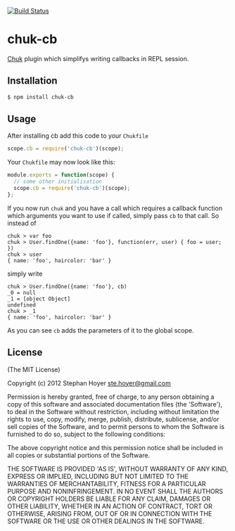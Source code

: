  [![Build
 Status](https://travis-ci.org/StephanHoyer/chuk-cb.png?branch=master)](https://travis-ci.org/StephanHoyer/chuk-cb)

 # chuk-cb

[Chuk](https://github.com/StephanHoyer/chuk) plugin which simplifys writing callbacks in REPL session.

## Installation

```bash
$ npm install chuk-cb
```

## Usage

After installing cb add this code to your `Chukfile`

```js
scope.cb = require('chuk-cb')(scope);
```

Your `Chukfile` may now look like this:

```js
module.exports = function(scope) {
  // some other initialisation
  scope.cb = require('chuk-cb')(scope);
};
```

If you now run `chuk` and you have a call which requires a callback function
which arguments you want to use if called, simply pass `cb` to that call.
So instead of

```
chuk > var foo
chuk > User.findOne({name: 'foo'}, function(err, user) { foo = user; })
chuk > user
{ name: 'foo', haircolor: 'bar' }
```

simply write

```
chuk > User.findOne({name: 'foo'}, cb)
_0 = null
_1 = [object Object]
undefined
chuk > _1
{ name: 'foo', haircolor: 'bar' }
```

As you can see `cb` adds the parameters of it to the global scope.

## License

(The MIT License)

Copyright (c) 2012 Stephan Hoyer <ste.hoyer@gmail.com>

Permission is hereby granted, free of charge, to any person obtaining a copy of this software and associated documentation files (the 'Software'), to deal in the Software without restriction, including without limitation the rights to use, copy, modify, merge, publish, distribute, sublicense, and/or sell copies of the Software, and to permit persons to whom the Software is furnished to do so, subject to the following conditions:

The above copyright notice and this permission notice shall be included in all copies or substantial portions of the Software.

THE SOFTWARE IS PROVIDED 'AS IS', WITHOUT WARRANTY OF ANY KIND, EXPRESS OR IMPLIED, INCLUDING BUT NOT LIMITED TO THE WARRANTIES OF MERCHANTABILITY, FITNESS FOR A PARTICULAR PURPOSE AND NONINFRINGEMENT. IN NO EVENT SHALL THE AUTHORS OR COPYRIGHT HOLDERS BE LIABLE FOR ANY CLAIM, DAMAGES OR OTHER LIABILITY, WHETHER IN AN ACTION OF CONTRACT, TORT OR OTHERWISE, ARISING FROM, OUT OF OR IN CONNECTION WITH THE SOFTWARE OR THE USE OR OTHER DEALINGS IN THE SOFTWARE.

